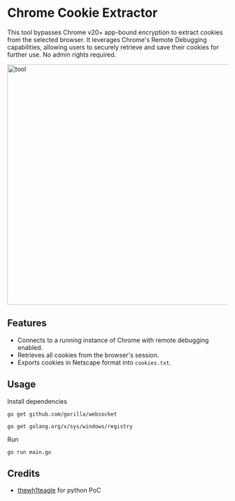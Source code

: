 # Chrome Cookie Extractor

This tool bypasses Chrome v20+ app-bound encryption to extract cookies from the selected browser. It leverages Chrome's Remote Debugging capabilities, allowing users to securely retrieve and save their cookies for further use.
No admin rights required.

 <img src="https://i.imgur.com/yvxmBDv.png" alt="tool" width="550"/>
 
## Features
- Connects to a running instance of Chrome with remote debugging enabled.
- Retrieves all cookies from the browser's session.
- Exports cookies in Netscape format into `cookies.txt`.
  
## Usage
Install dependencies
```console
go get github.com/gorilla/websocket
```
```console
go get golang.org/x/sys/windows/registry
```
Run
```console
go run main.go
```

## Credits
- [thewh1teagle](https://github.com/thewh1teagle) for python PoC
